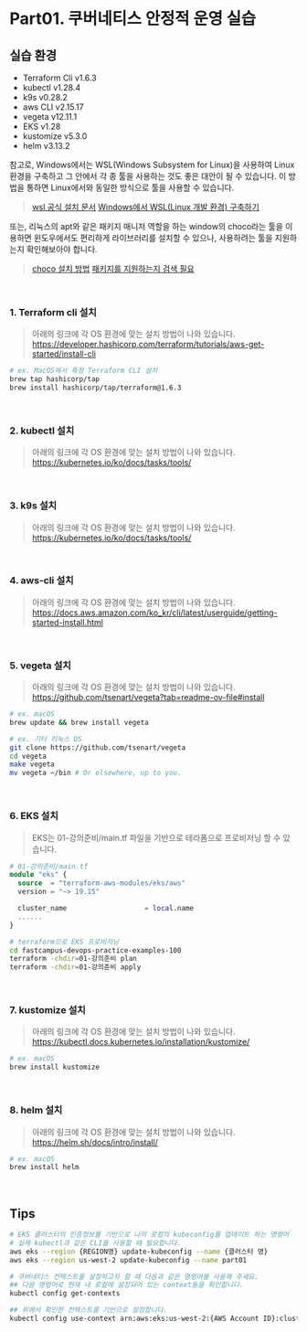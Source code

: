 # Part01. 쿠버네티스 안정적 운영 실습

## 실습 환경

- Terraform Cli v1.6.3
- kubectl v1.28.4
- k9s v0.28.2
- aws CLI v2.15.17
- vegeta v12.11.1
- EKS v1.28
- kustomize v5.3.0
- helm v3.13.2

참고로, Windows에서는 WSL(Windows Subsystem for Linux)을 사용하여 Linux 환경을 구축하고 그 안에서 각 종 툴을 사용하는 것도 좋은 대안이 될 수 있습니다. 이 방법을 통하면 Linux에서와 동일한 방식으로 툴을 사용할 수 있습니다.
> [wsl 공식 설치 문서](https://learn.microsoft.com/ko-kr/windows/wsl/install) 
[Windows에서 WSL(Linux 개발 환경) 구축하기](https://tech.cloud.nongshim.co.kr/2023/11/14/windows%EC%97%90%EC%84%9C-wsllinux-%EA%B0%9C%EB%B0%9C-%ED%99%98%EA%B2%BD-%EA%B5%AC%EC%B6%95%ED%95%98%EA%B8%B0/)

또는, 리눅스의 apt와 같은 패키지 매니저 역할을 하는 window의 choco라는 툴을 이용하면 윈도우에서도 편리하게 라이브러리를 설치할 수 있으나, 사용하려는 툴을 지원하는지 확인해보아야 합니다.
> [choco 설치 방법](https://chocolatey.org/install) 
[패키지를 지원하는지 검색 필요](https://community.chocolatey.org/packages)

<br>

### 1. Terraform cli 설치
> 아래의 링크에 각 OS 환경에 맞는 설치 방법이 나와 있습니다. 
https://developer.hashicorp.com/terraform/tutorials/aws-get-started/install-cli

```bash
# ex. MacOS에서 특정 Terraform CLI 설치
brew tap hashicorp/tap
brew install hashicorp/tap/terraform@1.6.3
```

<br>

### 2. kubectl 설치
> 아래의 링크에 각 OS 환경에 맞는 설치 방법이 나와 있습니다. 
https://kubernetes.io/ko/docs/tasks/tools/

<br>

### 3. k9s 설치
> 아래의 링크에 각 OS 환경에 맞는 설치 방법이 나와 있습니다. 
https://kubernetes.io/ko/docs/tasks/tools/

<br>

### 4. aws-cli 설치
> 아래의 링크에 각 OS 환경에 맞는 설치 방법이 나와 있습니다. 
https://docs.aws.amazon.com/ko_kr/cli/latest/userguide/getting-started-install.html

<br>

### 5. vegeta 설치
> 아래의 링크에 각 OS 환경에 맞는 설치 방법이 나와 있습니다. 
https://github.com/tsenart/vegeta?tab=readme-ov-file#install

```bash
# ex. macOS
brew update && brew install vegeta

# ex. 기타 리눅스 OS
git clone https://github.com/tsenart/vegeta
cd vegeta
make vegeta
mv vegeta ~/bin # Or elsewhere, up to you.
```

<br>

### 6. EKS 설치
> EKS는 01-강의준비/main.tf 파일을 기반으로 테라폼으로 프로비저닝 할 수 있습니다.

```terraform
# 01-강의준비/main.tf
module "eks" {
  source  = "terraform-aws-modules/eks/aws"
  version = "~> 19.15"

  cluster_name                   = local.name
  ......
}
```

```bash
# terraform으로 EKS 프로비저닝
cd fastcampus-devops-practice-examples-100
terraform -chdir=01-강의준비 plan
terraform -chdir=01-강의준비 apply
```

<br>

### 7. kustomize 설치
> 아래의 링크에 각 OS 환경에 맞는 설치 방법이 나와 있습니다. 
https://kubectl.docs.kubernetes.io/installation/kustomize/

```bash
# ex. macOS
brew install kustomize
```

<br>

### 8. helm 설치
> 아래의 링크에 각 OS 환경에 맞는 설치 방법이 나와 있습니다. 
https://helm.sh/docs/intro/install/

```bash
# ex. macOS
brew install helm
```

<br>

## Tips

```bash
# EKS 클러스터의 인증정보를 기반으로 나의 로컬의 kubeconfig를 업데이트 하는 명령어
# 실제 kubectl과 같은 CLI를 사용할 때 필요합니다.
aws eks --region {REGION명} update-kubeconfig --name {클러스터 명}
aws eks --region us-west-2 update-kubeconfig --name part01

# 쿠버네티스 컨텍스트를 설정하고자 할 때 다음과 같은 명령어를 사용해 주세요.
## 다음 명령어로 현재 내 로컬에 설정되어 있는 context들을 확인합니다.
kubectl config get-contexts

## 위에서 확인한 컨텍스트를 기반으로 설정합니다.
kubectl config use-context arn:aws:eks:us-west-2:{AWS Account ID}:cluster/part01
```
